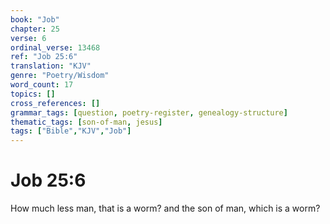 ```yaml
---
book: "Job"
chapter: 25
verse: 6
ordinal_verse: 13468
ref: "Job 25:6"
translation: "KJV"
genre: "Poetry/Wisdom"
word_count: 17
topics: []
cross_references: []
grammar_tags: [question, poetry-register, genealogy-structure]
thematic_tags: [son-of-man, jesus]
tags: ["Bible","KJV","Job"]
---
```


# Job 25:6

How much less man, that is a worm? and the son of man, which is a worm?
